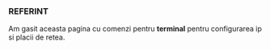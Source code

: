 ### REFERINT

Am gasit aceasta pagina cu comenzi pentru **terminal** pentru configurarea ip si placii de retea.

